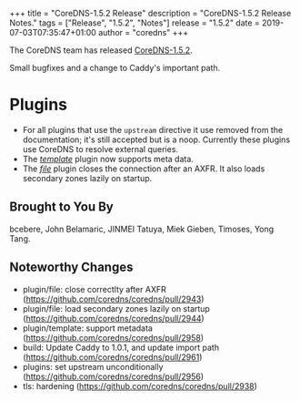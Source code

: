 +++
title = "CoreDNS-1.5.2 Release"
description = "CoreDNS-1.5.2 Release Notes."
tags = ["Release", "1.5.2", "Notes"]
release = "1.5.2"
date = 2019-07-03T07:35:47+01:00
author = "coredns"
+++

The CoreDNS team has released
[CoreDNS-1.5.2](https://github.com/coredns/coredns/releases/tag/v1.5.2).

Small bugfixes and a change to Caddy's important path.

# Plugins

* For all plugins that use the `upstream` directive it use removed from the documentation; it's still accepted
  but is a noop. Currently these plugins use CoreDNS to resolve external queries.
* The [*template*](/plugins/template) plugin now supports meta data.
* The [*file*](/plugins/file) plugin closes the connection after an AXFR. It also loads secondary zones
  lazily on startup.

## Brought to You By

bcebere,
John Belamaric,
JINMEI Tatuya,
Miek Gieben,
Timoses,
Yong Tang.

## Noteworthy Changes

* plugin/file: close correctlty after AXFR (https://github.com/coredns/coredns/pull/2943)
* plugin/file: load secondary zones lazily on startup (https://github.com/coredns/coredns/pull/2944)
* plugin/template: support metadata (https://github.com/coredns/coredns/pull/2958)
* build: Update Caddy to 1.0.1, and update import path (https://github.com/coredns/coredns/pull/2961)
* plugins: set upstream unconditionally (https://github.com/coredns/coredns/pull/2956)
* tls: hardening (https://github.com/coredns/coredns/pull/2938)
